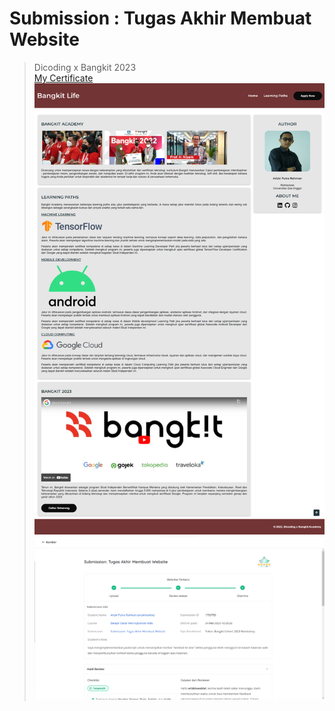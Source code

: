 # Submission : Tugas Akhir Membuat Website
> Dicoding x Bangkit 2023
<br>[My Certificate](https://www.dicoding.com/certificates/NVP79V9EOZR0)
![Preview Website](https://github.com/arizkinewbie/Submission-Tugas-Akhir-Membuat-Website/blob/master/assets/img/Preview.png)
![Hasil Review](https://github.com/arizkinewbie/Submission-Tugas-Akhir-Membuat-Website/blob/master/assets/img/Hasil-Review.png)